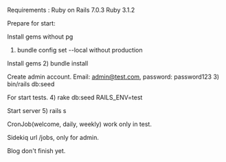 Requirements :
Ruby on Rails 7.0.3
Ruby 3.1.2

Prepare for start:

Install gems without pg
1) bundle config set --local without production

Install gems
2) bundle install

Create admin account. Email: admin@test.com, password: password123
3) bin/rails db:seed

For start tests.
4) rake db:seed RAILS_ENV=test 

Start server
5) rails s

CronJob(welcome, daily, weekly) work only in test.

Sidekiq url /jobs, only for admin. 

Blog don't finish yet.
